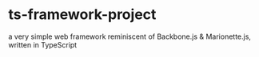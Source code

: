 # ts-framework-project
a very simple web framework reminiscent of Backbone.js &amp; Marionette.js, written in TypeScript
